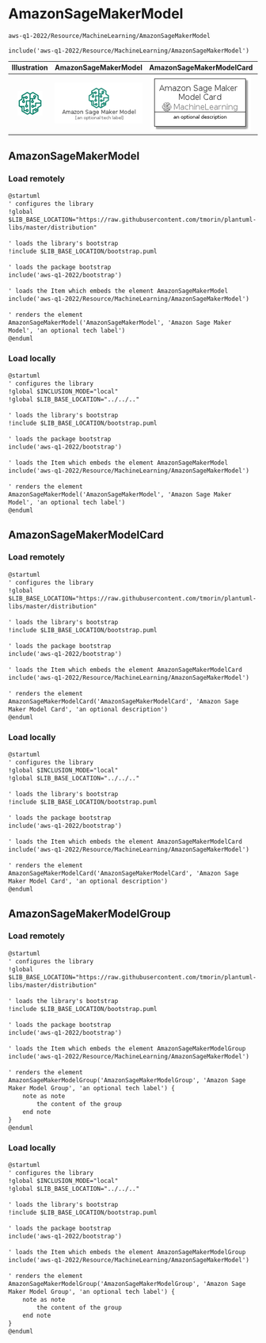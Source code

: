 # AmazonSageMakerModel


```text
aws-q1-2022/Resource/MachineLearning/AmazonSageMakerModel
```

```text
include('aws-q1-2022/Resource/MachineLearning/AmazonSageMakerModel')
```



| Illustration | AmazonSageMakerModel | AmazonSageMakerModelCard | AmazonSageMakerModelGroup |
| :---: | :---: | :---: | :---: |
| ![illustration for Illustration](../../../aws-q1-2022/Resource/MachineLearning/AmazonSageMakerModel.png) | ![illustration for AmazonSageMakerModel](../../../aws-q1-2022/Resource/MachineLearning/AmazonSageMakerModel.Local.png) | ![illustration for AmazonSageMakerModelCard](../../../aws-q1-2022/Resource/MachineLearning/AmazonSageMakerModelCard.Local.png) | ![illustration for AmazonSageMakerModelGroup](../../../aws-q1-2022/Resource/MachineLearning/AmazonSageMakerModelGroup.Local.png) |




## AmazonSageMakerModel

### Load remotely
```plantuml
@startuml
' configures the library
!global $LIB_BASE_LOCATION="https://raw.githubusercontent.com/tmorin/plantuml-libs/master/distribution"

' loads the library's bootstrap
!include $LIB_BASE_LOCATION/bootstrap.puml

' loads the package bootstrap
include('aws-q1-2022/bootstrap')

' loads the Item which embeds the element AmazonSageMakerModel
include('aws-q1-2022/Resource/MachineLearning/AmazonSageMakerModel')

' renders the element
AmazonSageMakerModel('AmazonSageMakerModel', 'Amazon Sage Maker Model', 'an optional tech label')
@enduml
```

### Load locally
```plantuml
@startuml
' configures the library
!global $INCLUSION_MODE="local"
!global $LIB_BASE_LOCATION="../../.."

' loads the library's bootstrap
!include $LIB_BASE_LOCATION/bootstrap.puml

' loads the package bootstrap
include('aws-q1-2022/bootstrap')

' loads the Item which embeds the element AmazonSageMakerModel
include('aws-q1-2022/Resource/MachineLearning/AmazonSageMakerModel')

' renders the element
AmazonSageMakerModel('AmazonSageMakerModel', 'Amazon Sage Maker Model', 'an optional tech label')
@enduml
```

## AmazonSageMakerModelCard

### Load remotely
```plantuml
@startuml
' configures the library
!global $LIB_BASE_LOCATION="https://raw.githubusercontent.com/tmorin/plantuml-libs/master/distribution"

' loads the library's bootstrap
!include $LIB_BASE_LOCATION/bootstrap.puml

' loads the package bootstrap
include('aws-q1-2022/bootstrap')

' loads the Item which embeds the element AmazonSageMakerModelCard
include('aws-q1-2022/Resource/MachineLearning/AmazonSageMakerModel')

' renders the element
AmazonSageMakerModelCard('AmazonSageMakerModelCard', 'Amazon Sage Maker Model Card', 'an optional description')
@enduml
```

### Load locally
```plantuml
@startuml
' configures the library
!global $INCLUSION_MODE="local"
!global $LIB_BASE_LOCATION="../../.."

' loads the library's bootstrap
!include $LIB_BASE_LOCATION/bootstrap.puml

' loads the package bootstrap
include('aws-q1-2022/bootstrap')

' loads the Item which embeds the element AmazonSageMakerModelCard
include('aws-q1-2022/Resource/MachineLearning/AmazonSageMakerModel')

' renders the element
AmazonSageMakerModelCard('AmazonSageMakerModelCard', 'Amazon Sage Maker Model Card', 'an optional description')
@enduml
```

## AmazonSageMakerModelGroup

### Load remotely
```plantuml
@startuml
' configures the library
!global $LIB_BASE_LOCATION="https://raw.githubusercontent.com/tmorin/plantuml-libs/master/distribution"

' loads the library's bootstrap
!include $LIB_BASE_LOCATION/bootstrap.puml

' loads the package bootstrap
include('aws-q1-2022/bootstrap')

' loads the Item which embeds the element AmazonSageMakerModelGroup
include('aws-q1-2022/Resource/MachineLearning/AmazonSageMakerModel')

' renders the element
AmazonSageMakerModelGroup('AmazonSageMakerModelGroup', 'Amazon Sage Maker Model Group', 'an optional tech label') {
    note as note
        the content of the group
    end note
}
@enduml
```

### Load locally
```plantuml
@startuml
' configures the library
!global $INCLUSION_MODE="local"
!global $LIB_BASE_LOCATION="../../.."

' loads the library's bootstrap
!include $LIB_BASE_LOCATION/bootstrap.puml

' loads the package bootstrap
include('aws-q1-2022/bootstrap')

' loads the Item which embeds the element AmazonSageMakerModelGroup
include('aws-q1-2022/Resource/MachineLearning/AmazonSageMakerModel')

' renders the element
AmazonSageMakerModelGroup('AmazonSageMakerModelGroup', 'Amazon Sage Maker Model Group', 'an optional tech label') {
    note as note
        the content of the group
    end note
}
@enduml
```

